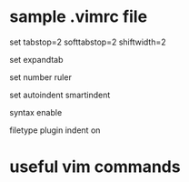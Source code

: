 # sample .vimrc file 
set tabstop=2 softtabstop=2 shiftwidth=2

set expandtab

set number ruler

set autoindent smartindent

syntax enable

filetype plugin indent on


# useful vim commands
